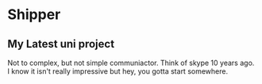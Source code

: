 # Shipper

## My Latest uni project
Not to complex, but not simple communiactor. Think of skype 10 years ago. 
I know it isn't really impressive but hey, you gotta start somewhere.
